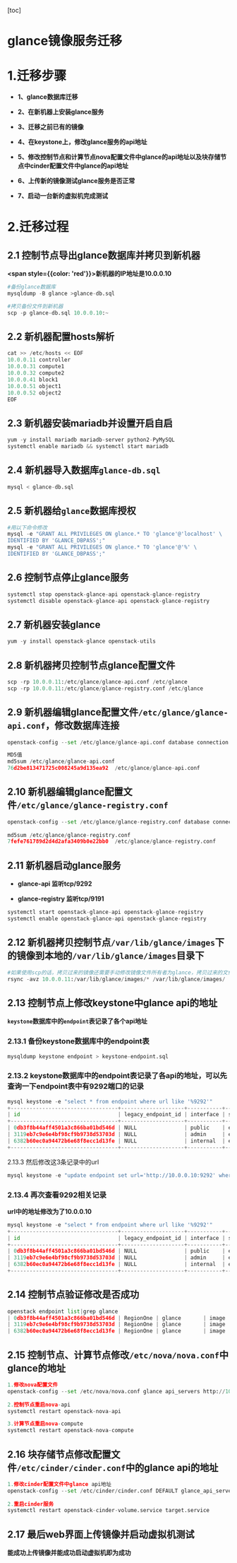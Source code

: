 [toc]



# glance镜像服务迁移

# 1.迁移步骤

- **1、glance数据库迁移**

- **2、在新机器上安装glance服务**

- **3、迁移之前已有的镜像**

- **4、在keystone上，修改glance服务的api地址**

- **5、修改控制节点和计算节点nova配置文件中glance的api地址以及块存储节点中cinder配置文件中glance的api地址**

- **6、上传新的镜像测试glance服务是否正常**

- **7、启动一台新的虚拟机完成测试** 



# 2.迁移过程

## 2.1 控制节点导出glance数据库并拷贝到新机器

**<span style={{color: 'red'}}>新机器的IP地址是10.0.0.10</span>**

```python
#备份glance数据库
mysqldump -B glance >glance-db.sql

#拷贝备份文件到新机器
scp -p glance-db.sql 10.0.0.10:~
```



## 2.2 新机器配置hosts解析

```python
cat >> /etc/hosts << EOF
10.0.0.11 controller
10.0.0.31 compute1
10.0.0.32 compute2
10.0.0.41 block1
10.0.0.51 object1
10.0.0.52 object2
EOF
```



## 2.3 新机器安装mariadb并设置开启自启

```python
yum -y install mariadb mariadb-server python2-PyMySQL
systemctl enable mariadb && systemctl start mariadb
```



## 2.4 新机器导入数据库`glance-db.sql`

```python
mysql < glance-db.sql
```



## 2.5 新机器给`glance`数据库授权

```python
#用以下命令修改
mysql -e "GRANT ALL PRIVILEGES ON glance.* TO 'glance'@'localhost' \
IDENTIFIED BY 'GLANCE_DBPASS';"
mysql -e "GRANT ALL PRIVILEGES ON glance.* TO 'glance'@'%' \
IDENTIFIED BY 'GLANCE_DBPASS';"
```



## 2.6 控制节点停止glance服务

```python
systemctl stop openstack-glance-api openstack-glance-registry
systemctl disable openstack-glance-api openstack-glance-registry
```



## 2.7 新机器安装glance

```python
yum -y install openstack-glance openstack-utils
```



## 2.8 新机器拷贝控制节点glance配置文件

```python
scp -rp 10.0.0.11:/etc/glance/glance-api.conf /etc/glance
scp -rp 10.0.0.11:/etc/glance/glance-registry.conf /etc/glance
```



## 2.9 新机器编辑glance配置文件`/etc/glance/glance-api.conf`，修改数据库连接

```python
openstack-config --set /etc/glance/glance-api.conf database connection mysql+pymysql://glance:GLANCE_DBPASS@localhost/glance   

MD5值
md5sum /etc/glance/glance-api.conf
76d2be813471725c008245a9d135ea92  /etc/glance/glance-api.conf
```



## 2.10 新机器编辑glance配置文件`/etc/glance/glance-registry.conf`

```python
openstack-config --set /etc/glance/glance-registry.conf database connection mysql+pymysql://glance:GLANCE_DBPASS@localhost/glance
 
md5sum /etc/glance/glance-registry.conf
7fefe761789d2d4d2afa3409b0e22bb0  /etc/glance/glance-registry.conf
```



## 2.11 新机器启动glance服务

- **glance-api 监听tcp/9292**

- **glance-registry 监听tcp/9191**

```python
systemctl start openstack-glance-api openstack-glance-registry
systemctl enable openstack-glance-api openstack-glance-registry
```



## 2.12 新机器拷贝控制节点`/var/lib/glance/images`下的镜像到本地的`/var/lib/glance/images`目录下

```python
#如果使用scp的话，拷贝过来的镜像还需要手动修改镜像文件所有者为glance，拷贝过来的文件默认所有者是root
rsync -avz 10.0.0.11:/var/lib/glance/images/* /var/lib/glance/images/
```



## 2.13 控制节点上修改keystone中glance api的地址

**`keystone`数据库中的`endpoint`表记录了各个api地址**

### 2.13.1 备份keystone数据库中的endpoint表

```python
mysqldump keystone endpoint > keystone-endpoint.sql
```



### 2.13.2 keystone数据库中的endpoint表记录了各api的地址，可以先查询一下endpoint表中有9292端口的记录

```python
mysql keystone -e "select * from endpoint where url like '%9292'"
+----------------------------------+--------------------+-----------+----------------------------------+------------------------+-------+---------+-----------+
| id                               | legacy_endpoint_id | interface | service_id                       | url                    | extra | enabled | region_id |
+----------------------------------+--------------------+-----------+----------------------------------+------------------------+-------+---------+-----------+
| 0db3f8b44aff4501a3c866ba01bd546d | NULL               | public    | eb33b46815ba43a982fc39a9737efa7f | http://controller:9292 | {}    |       1 | RegionOne |
| 3119eb7c9e6e4bf98cf9b9738d53703d | NULL               | admin     | eb33b46815ba43a982fc39a9737efa7f | http://controller:9292 | {}    |       1 | RegionOne |
| 6382b60ec0a94472b6e68f8ecc1d13fe | NULL               | internal  | eb33b46815ba43a982fc39a9737efa7f | http://controller:9292 | {}    |       1 | RegionOne |
+----------------------------------+--------------------+-----------+----------------------------------+------------------------+-------+---------+-----------+
```



2.13.3 然后修改这3条记录中的url

```python
mysql keystone -e "update endpoint set url='http://10.0.0.10:9292' where url like '%9292'"
```



### 2.13.4 再次查看9292相关记录

**url中的地址修改为了10.0.0.10**

```python
mysql keystone -e "select * from endpoint where url like '%9292'"
+----------------------------------+--------------------+-----------+----------------------------------+-----------------------+-------+---------+-----------+
| id                               | legacy_endpoint_id | interface | service_id                       | url                   | extra | enabled | region_id |
+----------------------------------+--------------------+-----------+----------------------------------+-----------------------+-------+---------+-----------+
| 0db3f8b44aff4501a3c866ba01bd546d | NULL               | public    | eb33b46815ba43a982fc39a9737efa7f | http://10.0.0.10:9292 | {}    |       1 | RegionOne |
| 3119eb7c9e6e4bf98cf9b9738d53703d | NULL               | admin     | eb33b46815ba43a982fc39a9737efa7f | http://10.0.0.10:9292 | {}    |       1 | RegionOne |
| 6382b60ec0a94472b6e68f8ecc1d13fe | NULL               | internal  | eb33b46815ba43a982fc39a9737efa7f | http://10.0.0.10:9292 | {}    |       1 | RegionOne |
+----------------------------------+--------------------+-----------+----------------------------------+-----------------------+-------+---------+-----------+
```





## 2.14 控制节点验证修改是否成功

```python
openstack endpoint list|grep glance
| 0db3f8b44aff4501a3c866ba01bd546d | RegionOne | glance       | image        | True    | public    | http://10.0.0.10:9292                         |
| 3119eb7c9e6e4bf98cf9b9738d53703d | RegionOne | glance       | image        | True    | admin     | http://10.0.0.10:9292                         |
| 6382b60ec0a94472b6e68f8ecc1d13fe | RegionOne | glance       | image        | True    | internal  | http://10.0.0.10:9292 
```



## 2.15 控制节点、计算节点修改`/etc/nova/nova.conf`中glance的地址

```python
1.修改nova配置文件
openstack-config --set /etc/nova/nova.conf glance api_servers http://10.0.0.10:9292
    
2.控制节点重启nova-api
systemctl restart openstack-nova-api 

3.计算节点重启nova-compute
systemctl restart openstack-nova-compute
```



## 2.16 块存储节点修改配置文件`/etc/cinder/cinder.conf`中的glance api的地址

```python
1.修改cinder配置文件中glance api地址
openstack-config --set /etc/cinder/cinder.conf DEFAULT glance_api_servers http://10.0.0.10:9292
  
2.重启cinder服务  
systemctl restart openstack-cinder-volume.service target.service    
```





## 2.17 最后web界面上传镜像并启动虚拟机测试

**能成功上传镜像并能成功启动虚拟机即为成功**
